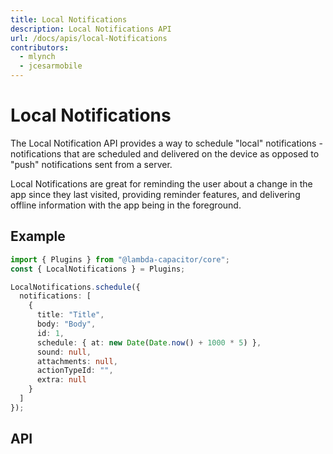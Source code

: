 ```yaml
---
title: Local Notifications
description: Local Notifications API
url: /docs/apis/local-Notifications
contributors:
  - mlynch
  - jcesarmobile
---
```


<plugin-platforms platforms="pwa,ios,android,electron"></plugin-platforms>

# Local Notifications

The Local Notification API provides a way to schedule "local" notifications - notifications that are scheduled and delivered on the device as opposed to "push" notifications sent from a server.

Local Notifications are great for reminding the user about a change in the app since they last visited, providing reminder features, and delivering offline information with the app being in the foreground.

<plugin-api index="true" name="local-notifications"></plugin-api>

## Example

```typescript
import { Plugins } from "@lambda-capacitor/core";
const { LocalNotifications } = Plugins;

LocalNotifications.schedule({
  notifications: [
    {
      title: "Title",
      body: "Body",
      id: 1,
      schedule: { at: new Date(Date.now() + 1000 * 5) },
      sound: null,
      attachments: null,
      actionTypeId: "",
      extra: null
    }
  ]
});
```

## API

<plugin-api name="local-notifications"></plugin-api>
